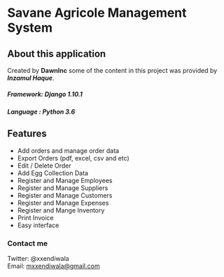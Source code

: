 # Savane Agricole Management System

## About this application

Created by **DawnInc** some of the content in this project was provided by **_Inzamul Haque_**.
##### Framework: Django 1.10.1
##### Language : Python 3.6


## Features

- Add orders and manage order data
- Export Orders (pdf, excel, csv and etc)
- Edit / Delete Order
- Add Egg Collection Data
- Register and Manage Employees
- Register and Manage Suppliers
- Register and Manage Customers
- Register and Manage Expenses
- Register and Mange Inventory
- Print Invoice
- Easy interface


### Contact me 
Twitter: @xxendiwala <br>
Email: mxxendiwala@gmail.com